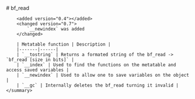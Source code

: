 <type name="bf_read" category="classfunc" is="class">
	<summary>
		# bf_read

		<added version="0.4"></added>
		<changed version="0.7">
			`__newindex` was added
		</changed>

		| Metatable function | Description |
		|-------|------|
		| `__tostring` | Returns a formated string of the bf_read -> `bf_read [size in bits]` |
		| `__index` | Used to find the functions on the metatable and access saved variables |
		| `__newindex` | Used to allow one to save variables on the object |
		| `__gc` | Internally deletes the bf_read turning it invalid |
	</summary>
</type> 